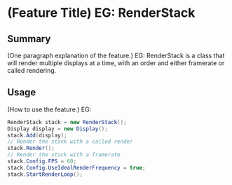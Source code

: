 # (Feature Title) EG: RenderStack

## Summary

(One paragraph explanation of the feature.)
EG:
RenderStack is a class that will render multiple displays at a time, with an order and either framerate or called rendering.

## Usage

(How to use the feature.)
EG:
```cs
RenderStack stack = new RenderStack();
Display display = new Display();
stack.Add(display);
// Render the stack with a called render
stack.Render();
// Render the stack with a framerate
stack.Config.FPS = 60;
stack.Config.UseIdealRenderFrequency = true;
stack.StartRenderLoop();
```
